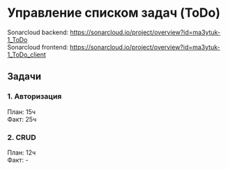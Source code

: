 # Управление списком задач (ToDo)

Sonarcloud backend: https://sonarcloud.io/project/overview?id=ma3ytuk-1_ToDo  
Sonarcloud frontend: https://sonarcloud.io/project/overview?id=ma3ytuk-1_ToDo_client  

## Задачи

### 1. Авторизация
План: 15ч  
Факт: 25ч  

### 2. CRUD
План: 12ч  
Факт: -  